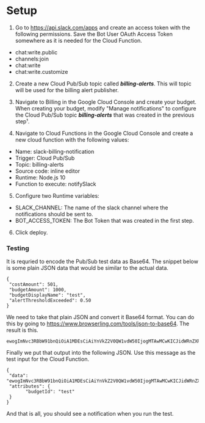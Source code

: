 # Setup

1. Go to https://api.slack.com/apps and create an access token with the following permissions. Save the Bot User OAuth Access Token somewhere as it is needed for the Cloud Function.

- chat:write.public
- channels:join
- chat:write
- chat:write.customize

2. Create a new Cloud Pub/Sub topic called ***billing-alerts***. This will topic will be used for the billing alert publisher.

3. Navigate to Billing in the Google Cloud Console and create your budget. When creating your budget, modify "Manage notifications" to configure the Cloud Pub/Sub topic ***billing-alerts*** that was created in the previous step¹.

4. Navigate to Cloud Functions in the Google Cloud Console and create a new cloud function with the following values:

- Name: slack-billing-notification
- Trigger: Cloud Pub/Sub
- Topic: billing-alerts
- Source code: inline editor
- Runtime: Node.js 10
- Function to execute: notifySlack

5. Configure two Runtime variables:

- SLACK_CHANNEL: The name of the slack channel where the notifications should be sent to.
- BOT_ACCESS_TOKEN: The Bot Token that was created in  the first step.

6. Click deploy.

### Testing

It is requried to encode the Pub/Sub test data as Base64. The snippet below is some plain JSON data that would be similar to the actual data.
```
{
 "costAmount": 501,
 "budgetAmount": 1000,
 "budgetDisplayName": "test",
 "alertThresholdExceeded": 0.50
}
```

We need to take that plain JSON and convert it Base64 format. You can do this by going to https://www.browserling.com/tools/json-to-base64. The result is this.
```
ewogImNvc3RBbW91bnQiOiA1MDEsCiAiYnVkZ2V0QW1vdW50IjogMTAwMCwKICJidWRnZXREaXNwbGF5TmFtZSI6ICJ0ZXN0IiwKICJhbGVydFRocmVzaG9sZEV4Y2VlZGVkIjogMC41MAp9
```

Finally we put that output into the following JSON. Use this message as the test input for the Cloud Function.
```
{
 "data": "ewogImNvc3RBbW91bnQiOiA1MDEsCiAiYnVkZ2V0QW1vdW50IjogMTAwMCwKICJidWRnZXREaXNwbGF5TmFtZSI6ICJ0ZXN0IiwKICJhbGVydFRocmVzaG9sZEV4Y2VlZGVkIjogMC41MAp9",
 "attributes": {
       "budgetId": "test"
 }
}
```

And that is all, you should see a notification when you run the test.


